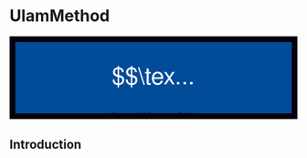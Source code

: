 # UlamMethod

[!["Documentation link"](src/assets/docu.svg)](https://70gage70.github.io/UlamMethod.jl/)

## Introduction
